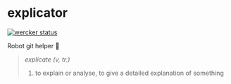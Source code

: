 # explicator

[![wercker status](https://app.wercker.com/status/e2a1fa4b0b9c726607f082e62a1ae566/s/master "wercker status")](https://app.wercker.com/project/byKey/e2a1fa4b0b9c726607f082e62a1ae566)

Robot git helper 🤖

> _explicate (v, tr.)_
> 1. to explain or analyse, to give a detailed explanation of something
